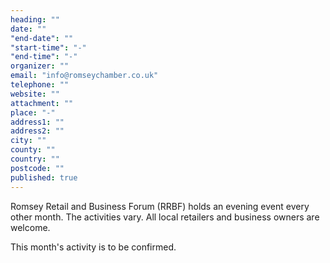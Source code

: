 ```yaml
---
heading: ""
date: ""
"end-date": ""
"start-time": "-"
"end-time": "-"
organizer: ""
email: "info@romseychamber.co.uk"
telephone: ""
website: ""
attachment: ""
place: "-"
address1: ""
address2: ""
city: ""
county: ""
country: ""
postcode: ""
published: true
---
```


Romsey Retail and Business Forum (RRBF) holds an evening event every other month. The activities vary. All local retailers and business owners are welcome.

This month's activity is to be confirmed.
